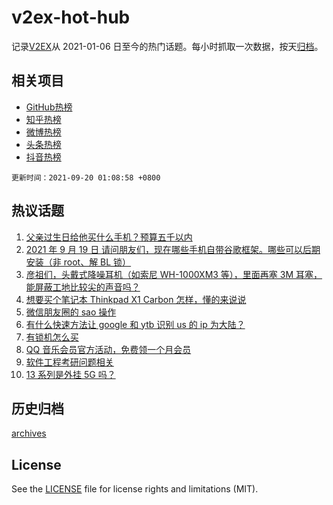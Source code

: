 # v2ex-hot-hub

 记录[V2EX](https://www.v2ex.com/)从 2021-01-06 日至今的热门话题。每小时抓取一次数据，按天[归档](archives)。
 
 ## 相关项目

- [GitHub热榜](https://github.com/snaildev/github-hot-hub)
- [知乎热榜](https://github.com/snaildev/zhihu-hot-hub)
- [微博热榜](https://github.com/snaildev/weibo-hot-hub)
- [头条热榜](https://github.com/snaildev/toutiao-hot-hub)
- [抖音热榜](https://github.com/snaildev/douyin-hot-hub)


 `更新时间：2021-09-20 01:08:58 +0800`

## 热议话题

1. [父亲过生日给他买什么手机？预算五千以内](https://www.v2ex.com/t/802881)
1. [2021 年 9 月 19 日 请问朋友们，现在哪些手机自带谷歌框架。哪些可以后期安装（非 root、解 BL 锁）](https://www.v2ex.com/t/802897)
1. [彦祖们，头戴式降噪耳机（如索尼 WH-1000XM3 等），里面再塞 3M 耳塞，能屏蔽工地比较尖的声音吗？](https://www.v2ex.com/t/802922)
1. [想要买个笔记本 Thinkpad X1 Carbon 怎样，懂的来说说](https://www.v2ex.com/t/802887)
1. [微信朋友圈的 sao 操作](https://www.v2ex.com/t/802885)
1. [有什么快速方法让 google 和 ytb 识别 us 的 ip 为大陆？](https://www.v2ex.com/t/802908)
1. [有锁机怎么买](https://www.v2ex.com/t/802894)
1. [QQ 音乐会员官方活动，免费领一个月会员](https://www.v2ex.com/t/802913)
1. [软件工程考研问题相关](https://www.v2ex.com/t/802883)
1. [13 系列是外挂 5G 吗？](https://www.v2ex.com/t/802957)

## 历史归档

[archives](archives)

## License

See the [LICENSE](LICENSE) file for license rights and limitations (MIT).
